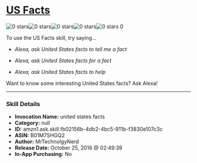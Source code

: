 # [US Facts](http://alexa.amazon.com/#skills/amzn1.ask.skill.fb02156b-4db2-4bc5-911b-f3830e107c3c)
![0 stars](../../images/ic_star_border_black_18dp_1x.png)![0 stars](../../images/ic_star_border_black_18dp_1x.png)![0 stars](../../images/ic_star_border_black_18dp_1x.png)![0 stars](../../images/ic_star_border_black_18dp_1x.png)![0 stars](../../images/ic_star_border_black_18dp_1x.png) 0

To use the US Facts skill, try saying...

* *Alexa, ask United States facts to tell me a fact*

* *Alexa, ask United States facts for a fact*

* *Alexa, ask United States facts to help*

Want to know some interesting United States facts? Ask Alexa!

***

### Skill Details

* **Invocation Name:** united states facts
* **Category:** null
* **ID:** amzn1.ask.skill.fb02156b-4db2-4bc5-911b-f3830e107c3c
* **ASIN:** B01M7SHGQ2
* **Author:** MrTechnolgyNerd
* **Release Date:** October 25, 2016 @ 02:49:39
* **In-App Purchasing:** No
